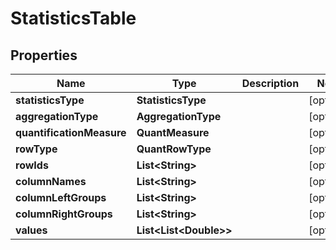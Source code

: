

# StatisticsTable


## Properties

| Name | Type | Description | Notes |
|------------ | ------------- | ------------- | -------------|
|**statisticsType** | **StatisticsType** |  |  [optional] |
|**aggregationType** | **AggregationType** |  |  [optional] |
|**quantificationMeasure** | **QuantMeasure** |  |  [optional] |
|**rowType** | **QuantRowType** |  |  [optional] |
|**rowIds** | **List&lt;String&gt;** |  |  [optional] |
|**columnNames** | **List&lt;String&gt;** |  |  [optional] |
|**columnLeftGroups** | **List&lt;String&gt;** |  |  [optional] |
|**columnRightGroups** | **List&lt;String&gt;** |  |  [optional] |
|**values** | **List&lt;List&lt;Double&gt;&gt;** |  |  [optional] |



